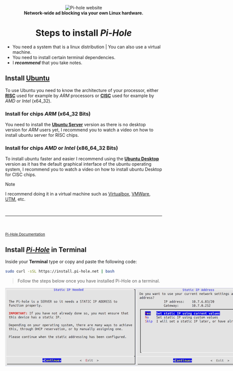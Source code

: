 <p align="center">
  <picture>
    <source media="(prefers-color-scheme: dark)" srcset="https://pi-hole.github.io/graphics/Vortex/Vortex_Vertical_wordmark_darkmode.png">
    <source media="(prefers-color-scheme: light)" srcset="https://pi-hole.github.io/graphics/Vortex/Vortex_Vertical_wordmark_lightmode.png">
    <img src="https://pi-hole.github.io/graphics/Vortex/Vortex_Vertical_wordmark_lightmode.png" width="168" height="270" alt="Pi-hole website">
  </picture>
    <br>
    <strong>Network-wide ad blocking via your own Linux hardware.</strong>
</p>

# <center>Steps to install _Pi-Hole_</center>

- You need a system that is a linux distribution | You can also use a virtual machine.
- You need to install certain terminal dependencies.
- I _**recommend**_ that you take notes.

## Install [Ubuntu](https://ubuntu.com/download)

To use Ubuntu you need to know the architecture of your processor, either [**RISC**](https://es.wikipedia.org/wiki/Reduced_instruction_set_computing) used for example by _ARM_ processors or [**CISC**](https://wikipedia.org/wiki/Complex_instruction_set_computer) used for example by _AMD_ or _Intel_ (x64_32).

### Install for chips _ARM_ (x64_32 Bits)

You need to install the [**Ubuntu Server**](https://ubuntu.com/download/server) version as there is no desktop version for _ARM_ users yet, I recommend you to watch a video on how to install ubuntu server for RISC chips.

### Install for chips _AMD_ or _Intel_ (x86_64_32 Bits)

To install ubuntu faster and easier I recommend using the [**Ubuntu Desktop**](https://ubuntu.com/download/desktop) version as it has the default graphical interface of the ubuntu operating system, I recommend you to watch a video on how to install ubuntu Desktop for CISC chips.

> [!NOTE]
> I recommend doing it in a virtual machine such as [Virtualbox](https://www.virtualbox.org/wiki/Downloads), [VMWare](https://www.vmware.com/products/fusion.html), [UTM](https://mac.getutm.app/), etc.

<br>

---

<br>

<sub>[Pi-Hole Documentation](https://docs.pi-hole.net/)</sub>

## Install [_Pi-Hole_](https://github.com/pi-hole/pi-hole/tree/master?tab=readme-ov-file#one-step-automated-install) in Terminal

Inside your **Terminal** type or copy and paste the following code:

```bash
sudo curl -sSL https://install.pi-hole.net | bash
```

> Follow the steps below once you have installed Pi-Hole on a terminal.

<div style="display: flex;">
  <img src="./IMG/StaticIpNeeded.png" width="420px" />
  <img src="./IMG/IpStaticAddress.png" width="420px" />
  <img src="./IMG/DnsProvider.png" width="420px" />
  <img src="./IMG/Blocklists.png" width="420px" />
  <img src="./IMG/AdminWebInterface.png" width="420px" />
  <img src="./IMG/PrivacyFtl.png" width="420px" />
</div>
